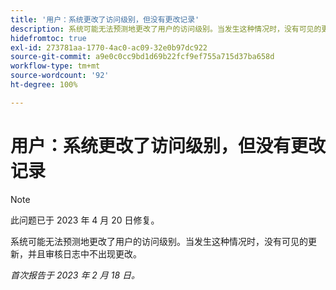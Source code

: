 ```yaml
---
title: '用户：系统更改了访问级别，但没有更改记录'
description: 系统可能无法预测地更改了用户的访问级别。当发生这种情况时，没有可见的更新，并且审核日志中不出现更改。
hidefromtoc: true
exl-id: 273781aa-1770-4ac0-ac09-32e0b97dc922
source-git-commit: a9e0c0cc9bd1d69b22fcf9ef755a715d37ba658d
workflow-type: tm+mt
source-wordcount: '92'
ht-degree: 100%

---
```


# 用户：系统更改了访问级别，但没有更改记录

>[!NOTE]
>
>此问题已于 2023 年 4 月 20 日修复。

系统可能无法预测地更改了用户的访问级别。当发生这种情况时，没有可见的更新，并且审核日志中不出现更改。

_首次报告于 2023 年 2 月 18 日。_
